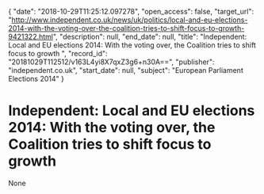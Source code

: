 {
  "date": "2018-10-29T11:25:12.097278", 
  "open_access": false, 
  "target_url": "http://www.independent.co.uk/news/uk/politics/local-and-eu-elections-2014-with-the-voting-over-the-coalition-tries-to-shift-focus-to-growth-9421322.html", 
  "description": null, 
  "end_date": null, 
  "title": "Independent:  Local and EU elections 2014: With the voting over, the Coalition tries to shift focus to growth ", 
  "record_id": "20181029T112512/v163L4yi8X7qxZ3g6+n30A==", 
  "publisher": "independent.co.uk", 
  "start_date": null, 
  "subject": "European Parliament Elections 2014"
}

# Independent:  Local and EU elections 2014: With the voting over, the Coalition tries to shift focus to growth 

None
